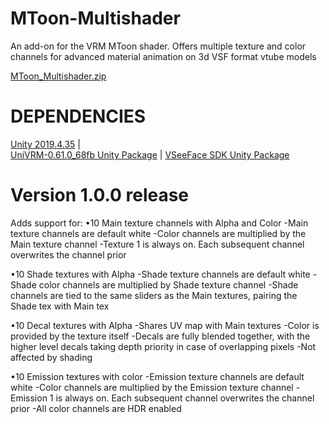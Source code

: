 # MToon-Multishader
An add-on for the VRM MToon shader. Offers multiple texture and color channels for advanced material animation on 3d VSF format vtube models

[MToon_Multishader.zip](https://github.com/KittFiev/MToon-Multishader/files/11852889/MToon_Multishader.zip)

# DEPENDENCIES
[Unity 2019.4.35](https://unity.com/releases/editor/archive) | <br>
[UniVRM-0.61.0_68fb Unity Package](https://github.com/vrm-c/UniVRM/releases/tag/v0.61.0) |
[VSeeFace SDK Unity Package](https://github.com/emilianavt/VSeeFaceSDK/releases)

# Version 1.0.0 release

Adds support for:
•10 Main texture channels with Alpha and Color
	-Main texture channels are default white
     -Color channels are multiplied by the Main texture channel
     -Texture 1 is always on. Each subsequent channel overwrites the channel prior

•10 Shade textures with Alpha
     -Shade texture channels are default white
     -Shade color channels are multiplied by Shade texture channel
     -Shade channels are tied to the same sliders as the Main textures, pairing the Shade tex with Main tex

•10 Decal textures with Alpha
     -Shares UV map with Main textures
     -Color is provided by the texture itself
     -Decals are fully blended together, with the higher level decals taking depth priority in case of overlapping pixels
     -Not affected by shading

•10 Emission textures with color
     -Emission texture channels are default white
     -Color channels are multiplied by the Emission texture channel
     -Emission 1 is always on. Each subsequent channel overwrites the channel prior
     -All color channels are HDR enabled
